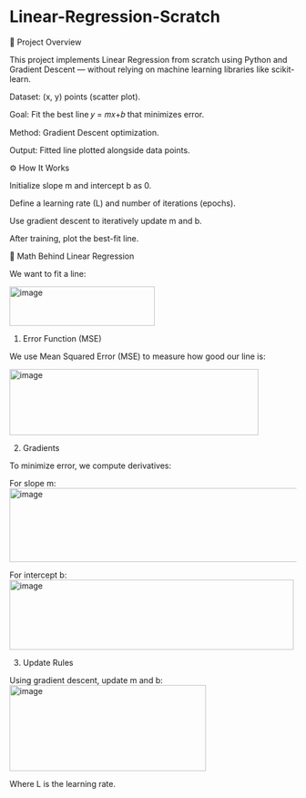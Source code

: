 # Linear-Regression-Scratch

📌 Project Overview

This project implements Linear Regression from scratch using Python and Gradient Descent — without relying on machine learning libraries like scikit-learn.

Dataset: (x, y) points (scatter plot).

Goal: Fit the best line 
𝑦 = 𝑚𝑥+𝑏
that minimizes error.

Method: Gradient Descent optimization.

Output: Fitted line plotted alongside data points.

⚙️ How It Works

Initialize slope m and intercept b as 0.

Define a learning rate (L) and number of iterations (epochs).

Use gradient descent to iteratively update m and b.

After training, plot the best-fit line.


🧮 Math Behind Linear Regression

We want to fit a line:<br>

<img width="255" height="69" alt="image" src="https://github.com/user-attachments/assets/394621b0-9769-4d1e-ae01-ff903cde4d2d" />

1. Error Function (MSE)

We use Mean Squared Error (MSE) to measure how good our line is:<br>

<img width="437" height="116" alt="image" src="https://github.com/user-attachments/assets/640a4d6b-0d2f-4409-ae8a-6668bd5ddb05" />

2. Gradients

To minimize error, we compute derivatives:

For slope m:<br>
<img width="548" height="130" alt="image" src="https://github.com/user-attachments/assets/a89556e7-f9c3-4b9e-9a4f-4e99e9fcc4d5" />

For intercept b:<br>
<img width="499" height="123" alt="image" src="https://github.com/user-attachments/assets/c59e6eee-9b5c-4b07-9a4f-b1e6a316eaef" />

3. Update Rules

Using gradient descent, update m and b:<br>
<img width="345" height="151" alt="image" src="https://github.com/user-attachments/assets/5ebcb7b0-a05a-4f96-a4b8-1872928bb69e" />

Where L is the learning rate.




